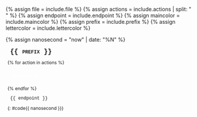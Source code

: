{% assign file = include.file %}
{% assign actions = include.actions | split: " "  %}
{% assign endpoint = include.endpoint %}
{% assign maincolor = include.maincolor %}
{% assign prefix = include.prefix %}
{% assign lettercolor = include.lettercolor %}


{% assign nanosecond = "now" | date: "%N" %}

<div markdown="1" style="margin: 5px; font-size: 12px; position:relative; background: {{ maincolor | default: "#2f2f2f" }};">

<div class="endpoint prefix" style="color: {{ lettercolor | default: "#fff" }};">
{{ prefix }}
</div>


{% for action in actions  %}

<div class="http {{ action }}">
{{ action }} 
</div>

{% endfor %}


<div class="endpoint" style="color: {{ lettercolor | default: "#fff" }};">
    {{ endpoint }}
</div>

{: #code{{ nanosecond }}}
</div>

<script>
var clipboard{{ nanosecond }} = new ClipboardJS('#copybutton{{ nanosecond }}');
</script>

<style>

.prefix {
    font-variant: small-caps;
    font-weight: bold;
    font-size: 1.5em;
}

.endpoint {
    display: inline-block; 
    margin-left: 7px;
    font-family: "Courier New";
}

.http {
    color: #fff; 
    display: inline-block;
    padding: 3px 10px; 
    margin: 5px;
    font-weight: bold; 
    border-radius: 4px;
}

.GET {
    background-color: #00abea; 
}

.POST {
    background-color: #49cc90; 
}

.PUT {
    background-color: #4a9e78; 
}

.DELETE {
    background-color: #f93e3e; 
}

</style>